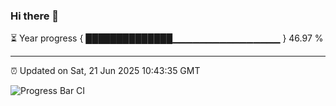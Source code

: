 ### Hi there 👋

⏳ Year progress { ██████████████▁▁▁▁▁▁▁▁▁▁▁▁▁▁▁▁ } 46.97 %

---

⏰ Updated on Sat, 21 Jun 2025 10:43:35 GMT

![Progress Bar CI](https://github.com/IshwaranRudhara/GIT-ACTION/workflows/Progress%20Bar%20CI/badge.svg)
